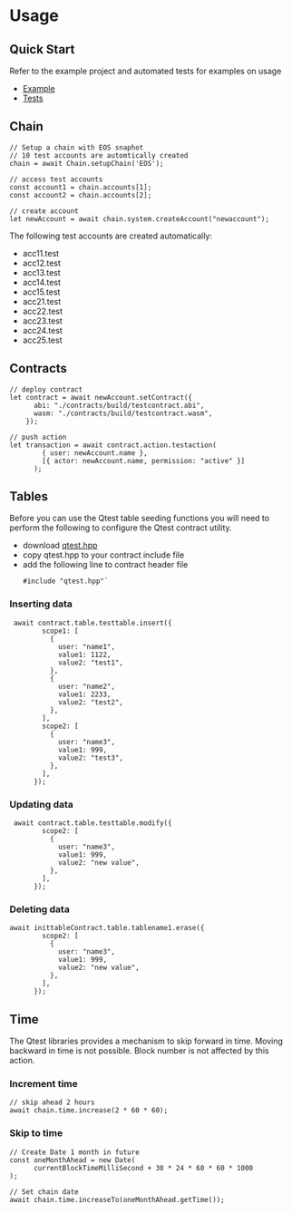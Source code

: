 # Usage

## Quick Start

Refer to the example project and automated tests for examples on usage

* [Example](../../example/tests/test.js)
* [Tests](../../test)

## Chain
```
// Setup a chain with EOS snaphot
// 10 test accounts are automtically created
chain = await Chain.setupChain('EOS');

// access test accounts
const account1 = chain.accounts[1];
const account2 = chain.accounts[2];

// create account
let newAccount = await chain.system.createAccount("newaccount");
```
The following test accounts are created automatically:
- acc11.test
- acc12.test
- acc13.test
- acc14.test
- acc15.test
- acc21.test
- acc22.test
- acc23.test
- acc24.test
- acc25.test

## Contracts

```
// deploy contract
let contract = await newAccount.setContract({
      abi: "./contracts/build/testcontract.abi",
      wasm: "./contracts/build/testcontract.wasm",
    });
    
// push action
let transaction = await contract.action.testaction(
        { user: newAccount.name },
        [{ actor: newAccount.name, permission: "active" }]
      );
```

## Tables

Before you can use the Qtest table seeding functions you will need to perform the following to configure the Qtest contract utility.

- download [qtest.hpp](../../macro/qtest.hpp)
- copy qtest.hpp to your contract include file
- add the following line to contract header file
  ```
  #include "qtest.hpp"`
  ```



### Inserting data
```
 await contract.table.testtable.insert({
        scope1: [
          {
            user: "name1",
            value1: 1122,
            value2: "test1",
          },
          {
            user: "name2",
            value1: 2233,
            value2: "test2",
          },
        ],
        scope2: [
          {
            user: "name3",
            value1: 999,
            value2: "test3",
          },
        ],
      });
```
### Updating data
```
 await contract.table.testtable.modify({
        scope2: [
          {
            user: "name3",
            value1: 999,
            value2: "new value",
          },
        ],
      });
```
### Deleting data
```
await inittableContract.table.tablename1.erase({
        scope2: [
          {
            user: "name3",
            value1: 999,
            value2: "new value",
          },
        ],
      });
```
## Time

The Qtest libraries provides a mechanism to skip forward in time.  Moving backward in time is not possible.  Block number is not affected by this action.

### Increment time

```
// skip ahead 2 hours
await chain.time.increase(2 * 60 * 60);
```

### Skip to time

```
// Create Date 1 month in future
const oneMonthAhead = new Date(
      currentBlockTimeMilliSecond + 30 * 24 * 60 * 60 * 1000
);

// Set chain date
await chain.time.increaseTo(oneMonthAhead.getTime());
```
